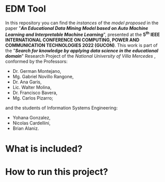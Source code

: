 # EDM Tool
In this repository you can find the *instances* of the *model proposed* in the paper "***An Educational Data Mining Model based on Auto Machine Learning and Interpretable Machine Learning***", presented at the **5<sup>th</sup> IEEE INTERNATIONAL CONFERENCE ON COMPUTING, POWER AND COMMUNICATION TECHNOLOGIES 2022 (GUCON)**.
This work is part of the "***Search for knowledge by applying data science in the educational domain***" Research Project of the *National University of Villa Mercedes* , conformed by the Professors:
- Dr. German Montejano,
- Mg. Gabriel Novillo Rangone,
- Dr. Ana Garis,
- Lic. Walter Molina,
- Dr. Francisco Bavera,
- Mg. Carlos Pizarro;

and the students of Information Systems Engineering:
- Yohana Gonzalez,
- Nicolas Cardellini,
- Brian Alaniz.

# What is included?


# How to run this project?
